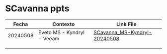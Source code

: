 # SCavanna ppts

| Fecha    | Contexto                   | Link  File                                                                                                                                                                      |
| -------- | -------------------------- | ------------------------------------------------------------------------------------------------------------------------------------------------------------------------------- |
| 20240508 | Eveto MS - Kyndryl - Veeam | [SCavanna\_MS-Kyndryl-20240508](https://github.com/scavanna/CISO-Advisor-SSA/blob/e087ac95b0024f98d2cd53bb99afdae05b252501/archivo/ponencias/SCavanna\_MS-Kindryl-20240508.pdf) |
|          |                            |                                                                                                                                                                                 |
|          |                            |                                                                                                                                                                                 |
|          |                            |                                                                                                                                                                                 |
